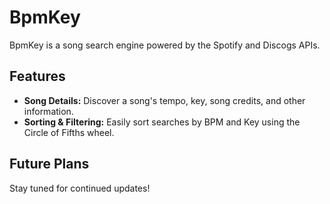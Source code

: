 # BpmKey

BpmKey is a song search engine powered by the Spotify and Discogs APIs.

## Features

- **Song Details:** Discover a song's tempo, key,  song credits, and other information.
- **Sorting & Filtering:** Easily sort searches by BPM and Key using the Circle of Fifths wheel.

## Future Plans

Stay tuned for continued updates!